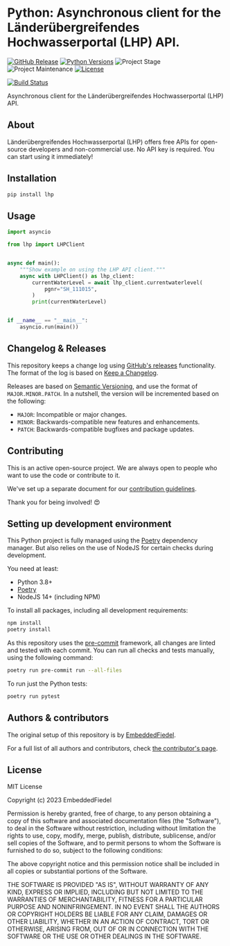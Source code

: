 # Python: Asynchronous client for the Länderübergreifendes Hochwasserportal (LHP) API.

[![GitHub Release][releases-shield]][releases]
[![Python Versions][python-versions-shield]][pypi]
![Project Stage][project-stage-shield]
![Project Maintenance][maintenance-shield]
[![License][license-shield]](LICENSE.md)

[![Build Status][build-shield]][build]

Asynchronous client for the Länderübergreifendes Hochwasserportal (LHP) API.

## About

Länderübergreifendes Hochwasserportal (LHP) offers free APIs for open-source developers and
non-commercial use. No API key is required. You can start using it immediately!

## Installation

```bash
pip install lhp
```

## Usage

```python
import asyncio

from lhp import LHPClient


async def main():
    """Show example on using the LHP API client."""
    async with LHPClient() as lhp_client:
        currentWaterLevel = await lhp_client.currentwaterlevel(
            pgnr="SH_111015",
        )
        print(currentWaterLevel)


if __name__ == "__main__":
    asyncio.run(main())
```

## Changelog & Releases

This repository keeps a change log using [GitHub's releases][releases]
functionality. The format of the log is based on
[Keep a Changelog][keepchangelog].

Releases are based on [Semantic Versioning][semver], and use the format
of `MAJOR.MINOR.PATCH`. In a nutshell, the version will be incremented
based on the following:

- `MAJOR`: Incompatible or major changes.
- `MINOR`: Backwards-compatible new features and enhancements.
- `PATCH`: Backwards-compatible bugfixes and package updates.

## Contributing

This is an active open-source project. We are always open to people who want to
use the code or contribute to it.

We've set up a separate document for our
[contribution guidelines](CONTRIBUTING.md).

Thank you for being involved! :heart_eyes:

## Setting up development environment

This Python project is fully managed using the [Poetry][poetry] dependency
manager. But also relies on the use of NodeJS for certain checks during
development.

You need at least:

- Python 3.8+
- [Poetry][poetry-install]
- NodeJS 14+ (including NPM)

To install all packages, including all development requirements:

```bash
npm install
poetry install
```

As this repository uses the [pre-commit][pre-commit] framework, all changes
are linted and tested with each commit. You can run all checks and tests
manually, using the following command:

```bash
poetry run pre-commit run --all-files
```

To run just the Python tests:

```bash
poetry run pytest
```

## Authors & contributors

The original setup of this repository is by [EmbeddedFiedel].

For a full list of all authors and contributors,
check [the contributor's page][contributors].

## License

MIT License

Copyright (c) 2023 EmbeddedFiedel

Permission is hereby granted, free of charge, to any person obtaining a copy
of this software and associated documentation files (the "Software"), to deal
in the Software without restriction, including without limitation the rights
to use, copy, modify, merge, publish, distribute, sublicense, and/or sell
copies of the Software, and to permit persons to whom the Software is
furnished to do so, subject to the following conditions:

The above copyright notice and this permission notice shall be included in all
copies or substantial portions of the Software.

THE SOFTWARE IS PROVIDED "AS IS", WITHOUT WARRANTY OF ANY KIND, EXPRESS OR
IMPLIED, INCLUDING BUT NOT LIMITED TO THE WARRANTIES OF MERCHANTABILITY,
FITNESS FOR A PARTICULAR PURPOSE AND NONINFRINGEMENT. IN NO EVENT SHALL THE
AUTHORS OR COPYRIGHT HOLDERS BE LIABLE FOR ANY CLAIM, DAMAGES OR OTHER
LIABILITY, WHETHER IN AN ACTION OF CONTRACT, TORT OR OTHERWISE, ARISING FROM,
OUT OF OR IN CONNECTION WITH THE SOFTWARE OR THE USE OR OTHER DEALINGS IN THE
SOFTWARE.

[build-shield]: https://github.com/embeddedfiedel/python-lhp/actions/workflows/tests.yaml/badge.svg
[build]: https://github.com/embeddedfiedel/python-lhp/actions/workflows/tests.yaml
[code-quality-shield]: https://img.shields.io/lgtm/grade/python/g/embeddedfiedel/python-lhp.svg?logo=lgtm&logoWidth=18
[code-quality]: https://lgtm.com/projects/g/embeddedfiedel/python-lhp/context:python
[codecov-shield]: https://codecov.io/gh/embeddedfiedel/python-lhp/branch/master/graph/badge.svg
[codecov]: https://codecov.io/gh/embeddedfiedel/python-lhp
[contributors]: https://github.com/embeddedfiedel/python-lhp/graphs/contributors
[embeddedfiedel]: https://github.com/embeddedfiedel
[keepchangelog]: http://keepachangelog.com/en/1.0.0/
[license-shield]: https://img.shields.io/github/license/embeddedfiedel/python-lhp.svg
[maintenance-shield]: https://img.shields.io/badge/maintained-yes-brightgreen.svg
[poetry-install]: https://python-poetry.org/docs/#installation
[poetry]: https://python-poetry.org
[pre-commit]: https://pre-commit.com/
[project-stage-shield]: https://img.shields.io/badge/Project%20Stage-Concept-red.svg
[pypi]: https://pypi.org/project/lhp/
[python-versions-shield]: https://img.shields.io/pypi/pyversions/lhp
[releases-shield]: https://img.shields.io/github/release/embeddedfiedel/python-lhp.svg
[releases]: https://github.com/embeddedfiedel/python-lhp/releases
[semver]: http://semver.org/spec/v2.0.0.html
